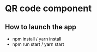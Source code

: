 # QR code component

## How to launch the app 
- npm install / yarn install
- npm run start / yarn start